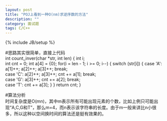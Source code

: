 ```yaml
---
layout: post
title: "POJ上看到一种O(nm)求逆序数的方法"
description: ""
category: 面试题
tags: C/C++
---
```

{% include JB/setup %}

#思路其实很简单，直接上代码  
	int count_inver(char *str, int len)
	{
	        int i;  
	        int cnt = 0;
	        int a[4] = {0};
	        for(i = len - 1; i >= 0; i--) {
	                switch (str[i]) {
	                        case 'A':
	                                a[1]++; 
	                                a[2]++; 
	                                a[3]++; 
	                                break;  
	                        case 'C':
	                                a[2]++; 
	                                a[3]++; 
	                                cnt += a[1];
	                                break;  
	                        case 'G':
	                                a[3]++; 
	                                cnt += a[2];
	                                break;  
	                        case 'T':
	                                cnt += a[3];
	                }
	        }
	        return cnt;
	}
	
#算法分析  
时间复杂度是O(mn)，其中m表示所有可能出现元素的个数，比如上例只可能出现“A,C,G和T”，那么m=4，而n表示该字符串的长度。由于m一般来讲比n小很多，所以这种以空间换时间的算法还是挺有效果的。  

